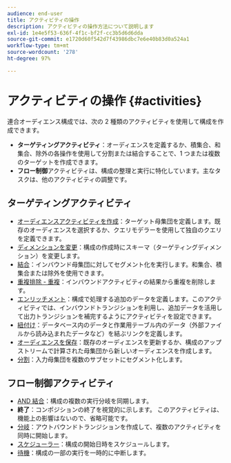 ```yaml
---
audience: end-user
title: アクティビティの操作
description: アクティビティの操作方法について説明します
exl-id: 1e4e5f53-636f-4f1c-bf2f-cc3b5d6d6dda
source-git-commit: e1720d60f542d7f43986dbc7e6e40b83d0a524a1
workflow-type: tm+mt
source-wordcount: '278'
ht-degree: 97%

---
```


# アクティビティの操作 {#activities}

連合オーディエンス構成では、次の 2 種類のアクティビティを使用して構成を作成できます。

* **ターゲティングアクティビティ**：オーディエンスを定義するか、積集合、和集合、除外の各操作を使用して分割または結合することで、1 つまたは複数のターゲットを作成できます。
* **フロー制御**&#x200B;アクティビティは、構成の整理と実行に特化しています。主なタスクは、他のアクティビティの調整です。

## ターゲティングアクティビティ

* [オーディエンスアクティビティを作成](build-audience.md)：ターゲット母集団を定義します。既存のオーディエンスを選択するか、クエリモデラーを使用して独自のクエリを定義できます。
* [ディメンションを変更](change-dimension.md)：構成の作成時にスキーマ（ターゲティングディメンション）を変更します。
* [結合](combine.md)：インバウンド母集団に対してセグメント化を実行します。和集合、積集合または除外を使用できます。
* [重複排除 - 重複](deduplication.md)：インバウンドアクティビティの結果から重複を削除します。
* [エンリッチメント](enrichment.md)：構成で処理する追加のデータを定義します。このアクティビティでは、インバウンドトランジションを利用し、追加データを活用して出力トランジションを補完するようにアクティビティを設定できます。
* [紐付け](reconciliation.md)：データベース内のデータと作業用テーブル内のデータ（外部ファイルから読み込まれたデータなど）を結ぶリンクを定義します。
* [オーディエンスを保存](save-audience.md)：既存のオーディエンスを更新するか、構成のアップストリームで計算された母集団から新しいオーディエンスを作成します。
* [分割](split.md)：入力母集団を複数のサブセットにセグメント化します。

## フロー制御アクティビティ

* [AND 結合](and-join.md)：構成の複数の実行分岐を同期します。
* **終了**：コンポジションの終了を視覚的に示します。 このアクティビティは、機能上の影響はないので、省略可能です。
* [分岐](fork.md)：アウトバウンドトランジションを作成して、複数のアクティビティを同時に開始します。
* [スケジューラー](scheduler.md)：構成の開始日時をスケジュールします。
* [待機](wait.md)：構成の一部の実行を一時的に中断します。
